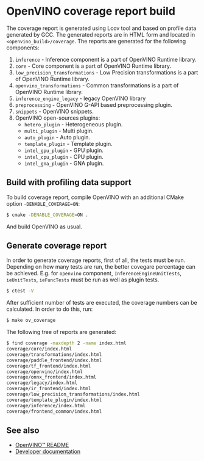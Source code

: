 # OpenVINO coverage report build

The coverage report is generated using Lcov tool and based on profile data generated by GCC.
The generated reports are in HTML form and located in `<openvino_build>/coverage`. The reports are generated for the following components:

1. `inference` - Inference component is a part of OpenVINO Runtime library.
1. `core` - Core component is a part of OpenVINO Runtime library.
1. `low_precision_transformations` - Low Precision transformations is a part of OpenVINO Runtime library.
1. `openvino_transformations` - Common transformations is a part of OpenVINO Runtime library.
1. `inference_engine_legacy` - legacy OpenVINO library
1. `preprocessing` - OpenVINO G-API based preprocessing plugin.
1. `snippets` - OpenVINO snippets.
1. OpenVINO open-sources plugins:
    - `hetero_plugin` - Heterogeneous plugin.
    - `multi_plugin` - Multi plugin.
    - `auto_plugin` - Auto plugin.
    - `template_plugin` - Template plugin.
    - `intel_gpu_plugin` - GPU plugin.
    - `intel_cpu_plugin` - CPU plugin.
    - `intel_gna_plugin` - GNA plugin.

## Build with profiling data support

To build coverage report, compile OpenVINO with an additional CMake option `-DENABLE_COVERAGE=ON`:

```bash
$ cmake -DENABLE_COVERAGE=ON .
```

And build OpenVINO as usual.

## Generate coverage report

In order to generate coverage reports, first of all, the tests must be run. Depending on how many tests are run, the better covegare percentage can be achieved. E.g. for `openvino` component, `InferenceEngineUnitTests`, `ieUnitTests`, `ieFuncTests` must be run as well as plugin tests.

```bash
$ ctest -V
```

After sufficient number of tests are executed, the coverage numbers can be calculated. In order to do this, run:

```bash
$ make ov_coverage
```

The following tree of reports are generated:

```bash
$ find coverage -maxdepth 2 -name index.html
coverage/core/index.html
coverage/transformations/index.html
coverage/paddle_frontend/index.html
coverage/tf_frontend/index.html
coverage/openvino/index.html
coverage/onnx_frontend/index.html
coverage/legacy/index.html
coverage/ir_frontend/index.html
coverage/low_precision_transformations/index.html
coverage/template_plugin/index.html
coverage/inference/index.html
coverage/frontend_common/index.html
```

## See also
 * [OpenVINO™ README](../../README.md)
 * [Developer documentation](../../docs/dev/index.md)
